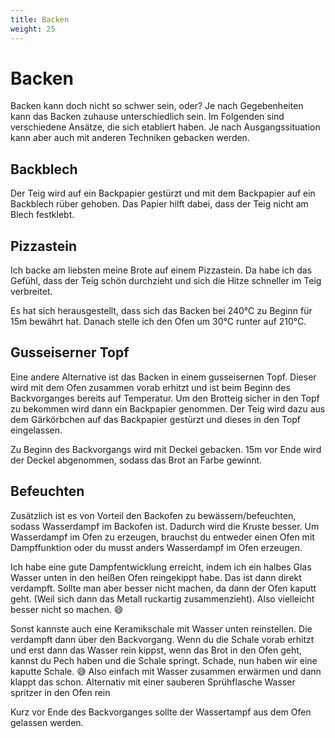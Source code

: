 ```yaml
---
title: Backen
weight: 25
---
```


# Backen

Backen kann doch nicht so schwer sein, oder? Je nach Gegebenheiten kann das Backen zuhause unterschiedlich sein. Im Folgenden sind verschiedene Ansätze, die sich etabliert haben. Je nach Ausgangssituation kann aber auch mit anderen Techniken gebacken werden.

## Backblech

Der Teig wird auf ein Backpapier gestürzt und mit dem Backpapier auf ein Backblech rüber gehoben. Das Papier hilft dabei, dass der Teig nicht am Blech festklebt.

## Pizzastein

Ich backe am liebsten meine Brote auf einem Pizzastein. Da habe ich das Gefühl, dass der Teig schön durchzieht und sich die Hitze schneller im Teig verbreitet.

Es hat sich herausgestellt, dass sich das Backen bei 240°C zu Beginn für 15m bewährt hat. Danach stelle ich den Ofen um 30°C runter auf 210°C.


## Gusseiserner Topf

Eine andere Alternative ist das Backen in einem gusseisernen Topf. Dieser wird mit dem Ofen zusammen vorab erhitzt und ist beim Beginn des Backvorganges bereits auf Temperatur. Um den Brotteig sicher in den Topf zu bekommen wird dann ein Backpapier genommen. Der Teig wird dazu aus dem Gärkörbchen auf das Backpapier gestürzt und dieses in den Topf eingelassen.

Zu Beginn des Backvorgangs wird mit Deckel gebacken. 15m vor Ende wird der Deckel abgenommen, sodass das Brot an Farbe gewinnt.


## Befeuchten

Zusätzlich ist es von Vorteil den Backofen zu bewässern/befeuchten, sodass Wasserdampf im Backofen ist. Dadurch wird die Kruste besser. Um Wasserdampf im Ofen zu erzeugen, brauchst du entweder einen Ofen mit Dampffunktion oder du musst anders Wasserdampf im Ofen erzeugen.

Ich habe eine gute Dampfentwicklung erreicht, indem ich ein halbes Glas Wasser unten in den heißen Ofen reingekippt habe. Das ist dann direkt verdampft. Sollte man aber besser nicht machen, da dann der Ofen kaputt geht. (Weil sich dann das Metall ruckartig zusammenzieht). Also vielleicht besser nicht so machen. 😄

Sonst kannste auch eine Keramikschale mit Wasser unten reinstellen. Die verdampft dann über den Backvorgang. Wenn du die Schale vorab erhitzt und erst dann das Wasser rein kippst, wenn das Brot in den Ofen geht, kannst du Pech haben und die Schale springt. Schade, nun haben wir eine kaputte Schale. 😅 Also einfach mit Wasser zusammen erwärmen und dann klappt das schon. Alternativ mit einer sauberen Sprühflasche Wasser spritzer in den Ofen rein

Kurz vor Ende des Backvorganges sollte der Wassertampf aus dem Ofen gelassen werden.

